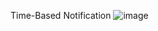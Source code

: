 Time-Based Notification
![image](https://github.com/user-attachments/assets/d5403b6f-a53f-4f34-8fb8-0bc79765b8be)

